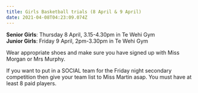 ```yaml
---
title: Girls Basketball trials (8 April & 9 April)
date: 2021-04-08T04:23:09.074Z
---
```

**Senior Girls**: Thursday 8 April, 3.15-4.30pm in Te Wehi Gym  
**Junior Girls**: Friday 9 April, 2pm-3.30pm in Te Wehi Gym

Wear appropriate shoes and make sure you have signed up with Miss Morgan or Mrs Murphy.

If you want to put in a SOCIAL team for the Friday night secondary competition then give your team list to Miss Martin asap. You must have at least 8 paid players.